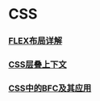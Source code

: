 # CSS

### [FLEX布局详解](/blogs/css/2020-08-09)

### [CSS层叠上下文](/blogs/css/2020-09-13)

### [CSS中的BFC及其应用](/blogs/css/2020-09-14)